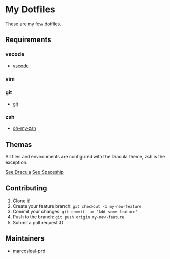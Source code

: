 My Dotfiles
======

These are my few dotfiles.

## Requirements

### vscode

* [vscode](https://github.com/tmux-plugins/tpm)

### vim

### git

* [git](https://git-scm.com/downloads)

### zsh

* [oh-my-zsh](https://github.com/robbyrussell/oh-my-zsh)

## Themas

All files and environments are configured with the Dracula theme, zsh is the exception.

[See Dracula](https://draculatheme.com/)
[See Spaceship](https://github.com/denysdovhan/spaceship-prompt)

## Contributing

1. Clone it!
2. Create your feature branch: `git checkout -b my-new-feature`
3. Commit your changes: `git commit -am 'Add some feature'`
4. Push to the branch: `git push origin my-new-feature`
5. Submit a pull request :D

## Maintainers

* [marcosleal-prd](https://github.com/marcosleal-prd/)
